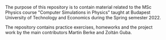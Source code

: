 The purpose of this repository is to contain material related to the MSc Physics course "Computer Simulations in Physics" taught at Budapest University of Technology and Economics during the Spring semester 2022. 

The repository contains practice exercises, homeworks and the project work by the main contributors Martin Berke and Zoltán Guba.
